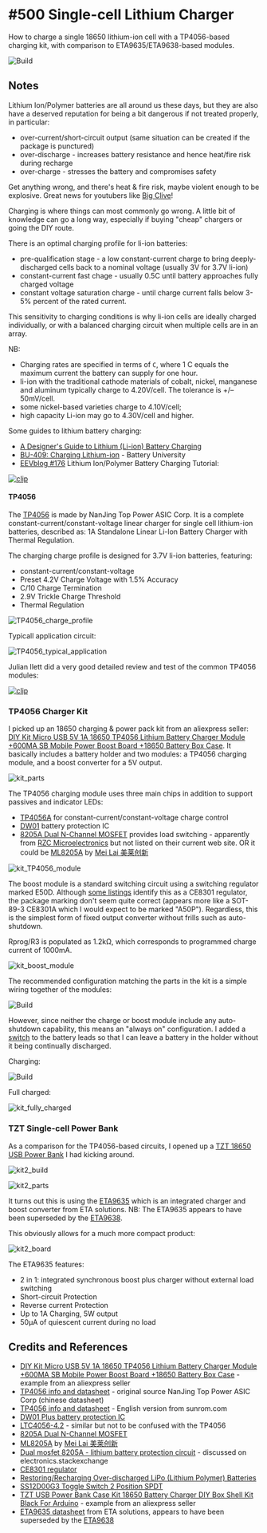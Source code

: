 # #500 Single-cell Lithium Charger

How to charge a single 18650 lithium-ion cell with a TP4056-based charging kit, with comparison to ETA9635/ETA9638-based modules.

![Build](./assets/SingleCellLithiumCharger_build.jpg?raw=true)

## Notes

Lithium Ion/Polymer batteries are all around us these days, but they are also have a deserved reputation for
being a bit dangerous if not treated properly, in particular:

* over-current/short-circuit output (same situation can be created if the package is punctured)
* over-discharge - increases battery resistance and hence heat/fire risk during recharge
* over-charge - stresses the battery and compromises safety

Get anything wrong, and there's heat & fire risk, maybe violent enough to be explosive. Great news for youtubers like [Big Clive](https://youtu.be/0tGK1nqXr28)!

Charging is where things can most commonly go wrong. A little bit of knowledge can go a long way, especially if buying "cheap" chargers or going the DIY route.

There is an optimal charging profile for li-ion batteries:

* pre-qualification stage - a low constant-current charge to bring deeply-discharged cells back to a nominal voltage (usually 3V for 3.7V li-ion)
* constant-current fast chage - usually 0.5C until battery approaches fully charged voltage
* constant voltage saturation charge - until charge current falls below 3-5% percent of the rated current.

This sensitivity to charging conditions is why li-ion cells are ideally charged individually, or with a balanced charging circuit when multiple cells are in an array.

NB:
* Charging rates are specified in terms of `C`, where 1 C equals the maximum current the battery can supply for one hour.
* li-ion with the traditional cathode materials of cobalt, nickel, manganese and aluminum typically charge to 4.20V/cell. The tolerance is +/–50mV/cell.
* some nickel-based varieties charge to 4.10V/cell;
* high capacity Li-ion may go to 4.30V/cell and higher.


Some guides to lithium battery charging:

* [A Designer's Guide to Lithium (Li-ion) Battery Charging](https://www.digikey.sg/en/articles/techzone/2016/sep/a-designer-guide-fast-lithium-ion-battery-charging)
* [BU-409: Charging Lithium-ion](https://batteryuniversity.com/learn/article/charging_lithium_ion_batteries) - Battery University
* [EEVblog #176](https://www.youtube.com/watch?v=A6mKd5_-abk) Lithium Ion/Polymer Battery Charging Tutorial:

[![clip](https://img.youtube.com/vi/A6mKd5_-abk/0.jpg)](https://www.youtube.com/watch?v=A6mKd5_-abk)


#### TP4056

The [TP4056](http://www.tpwic.com/index.php?m=content&c=index&a=show&catid=173&id=52) is made by NanJing Top Power ASIC Corp.
It is a complete constant-current/constant-voltage linear charger for single cell lithium-ion batteries,
described as: 1A Standalone Linear Li-lon Battery Charger with Thermal Regulation.

The charging charge profile is designed for 3.7V li-ion batteries, featuring:

* constant-current/constant-voltage
* Preset 4.2V Charge Voltage with 1.5% Accuracy
* C/10 Charge Termination
* 2.9V Trickle Charge Threshold
* Thermal Regulation

![TP4056_charge_profile](./assets/TP4056_charge_profile.jpg?raw=true)

Typicall application circuit:

![TP4056_typical_application](./assets/TP4056_typical_application.jpg?raw=true)

Julian Ilett did a very good detailed review and test of the common TP4056 modules:

[![clip](https://img.youtube.com/vi/Qw4psECqpwI/0.jpg)](https://www.youtube.com/watch?v=Qw4psECqpwI)

### TP4056 Charger Kit

I picked up an 18650 charging & power pack kit from an aliexpress seller:
[DIY Kit Micro USB 5V 1A 18650 TP4056 Lithium Battery Charger Module +600MA SB Mobile Power Boost Board +18650 Battery Box Case](https://www.aliexpress.com/item/32631921696.html). It basically includes a battery holder and two modules: a TP4056 charging module, and a boost converter for a 5V output.

![kit_parts](./assets/kit_parts.jpg?raw=true)

The TP4056 charging module uses three main chips in addition to support passives and indicator LEDs:

* [TP4056A](http://www.tpwic.com/index.php?m=content&c=index&a=show&catid=173&id=52) for constant-current/constant-voltage charge control
* [DW01](https://www.digchip.com/datasheets/parts/datasheet/922/DW01.php) battery protection IC
* [8205A Dual N-Channel MOSFET](https://www.datasheet4u.com/datasheet-pdf/RZCMicroelectronics/8205A/pdf.php?id=847696) provides load switching - apparently from [RZC Microelectronics](http://www.rzcsemi.com/) but not listed on their current web site. OR it could be [ML8205A](https://www.evelta.com/content/datasheets/130-ML8205A.pdf) by [Mei Lai 美莱创新](http://www.szmeilai.com/)

![kit_TP4056_module](./assets/kit_TP4056_module.jpg?raw=true)

The boost module is a standard switching circuit using a switching regulator marked E50D.
Although [some listings](https://www.sunrom.com/p/5v-dc-dc-boost-step-up) identify this as a CE8301 regulator, the package marking don't seem quite correct
(appears more like a SOT-89-3 CE8301A which I would expect to be marked "A50P"). Regardless, this is the simplest form of fixed output converter without frills such as auto-shutdown.

Rprog/R3 is populated as 1.2kΩ, which corresponds to programmed charge current of 1000mA.

![kit_boost_module](./assets/kit_boost_module.jpg?raw=true)

The recommended configuration matching the parts in the kit is a simple wiring together of the modules:

![Build](./assets/SingleCellLithiumCharger_schematic.jpg?raw=true)

However, since neither the charge or boost module include any auto-shutdown capability, this means an "always on" configuration.
I added a [switch](https://www.aliexpress.com/item/32799198160.html) to the battery leads so that I can leave a battery in the holder
without it being continually discharged.

Charging:

![Build](./assets/SingleCellLithiumCharger_build.jpg?raw=true)

Full charged:

![kit_fully_charged](./assets/kit_fully_charged.jpg?raw=true)


### TZT Single-cell Power Bank

As a comparison for the TP4056-based circuits, I opened up a
[TZT 18650 USB Power Bank](https://www.aliexpress.com/item/32975739982.html) I had kicking around.

![kit2_build](./assets/kit2_build.jpg?raw=true)

![kit2_parts](./assets/kit2_parts.jpg?raw=true)

It turns out this is using the [ETA9635](http://www.etasolution.com/w-cn/prod_det.html?id=18) which is an integrated charger and boost converter from ETA solutions.
NB: The ETA9635 appears to have been superseded by the [ETA9638](http://www.etasolution.com/w-cn/prod_det.html?id=19).

This obviously allows for a much more compact product:

![kit2_board](./assets/kit2_board.jpg?raw=true)

The ETA9635 features:

* 2 in 1: integrated synchronous boost plus charger without external load switching
* Short-circuit Protection
* Reverse current Protection
* Up to 1A Charging, 5W output
* 50µA of quiescent current during no load

## Credits and References

* [DIY Kit Micro USB 5V 1A 18650 TP4056 Lithium Battery Charger Module +600MA SB Mobile Power Boost Board +18650 Battery Box Case](https://www.aliexpress.com/item/32631921696.html) - example from an aliexpress seller
* [TP4056 info and datasheet](http://www.tpwic.com/index.php?m=content&c=index&a=show&catid=173&id=52) - original source NanJing Top Power ASIC Corp (chinese datasheet)
* [TP4056 info and datasheet](https://www.sunrom.com/p/tp4056-li-on-battery-charger-ic-1a) - English version from sunrom.com
* [DW01 Plus battery protection IC](https://www.digchip.com/datasheets/parts/datasheet/922/DW01.php)
* [LTC4056-4.2](https://www.analog.com/en/products/ltc4056-4.2.html) - similar but not to be confused with the TP4056
* [8205A Dual N-Channel MOSFET](https://www.datasheet4u.com/datasheet-pdf/RZCMicroelectronics/8205A/pdf.php?id=847696)
* [ML8205A](https://www.evelta.com/content/datasheets/130-ML8205A.pdf) by [Mei Lai 美莱创新](http://www.szmeilai.com/)
* [Dual mosfet 8205A - lithium battery protection circuit](https://electronics.stackexchange.com/questions/203463/dual-mosfet-8205a-lithium-battery-protection-circuit) - discussed on electronics.stackexchange
* [CE8301 regulator](https://www.sunrom.com/p/5v-dc-dc-boost-step-up)
* [Restoring/Recharging Over-discharged LiPo (Lithium Polymer) Batteries](https://www.electricrcaircraftguy.com/2014/10/restoring-over-discharged-LiPos.html)
* [SS12D00G3 Toggle Switch 2 Position SPDT](https://www.aliexpress.com/item/32799198160.html)
* [TZT USB Power Bank Case Kit 18650 Battery Charger DIY Box Shell Kit Black For Arduino](https://www.aliexpress.com/item/32975739982.html) - example from an aliexpress seller
* [ETA9635 datasheet](http://www.etasolution.com/w-cn/prod_det.html?id=18) from ETA solutions, appears to have been superseded by the [ETA9638](http://www.etasolution.com/w-cn/prod_det.html?id=19)
